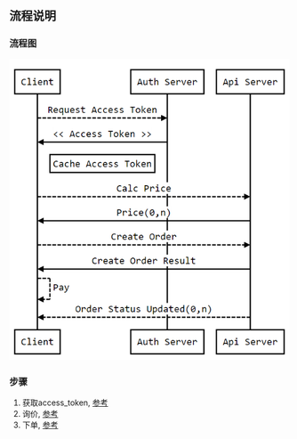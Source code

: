 ## 流程说明

### 流程图
![接入流程](./images/access.png)

### 步骤

1. 获取access_token, [参考](../%E5%AE%A2%E6%88%B7%E7%AB%AF%E8%AE%A4%E8%AF%81%E5%92%8C%E6%8E%88%E6%9D%83/%E8%8E%B7%E5%8F%96access_token.md)
2. 询价, [参考](03.%E8%AF%A2%E4%BB%B7.md)
3. 下单, [参考](02.%E4%B8%8B%E5%8D%95.md)

